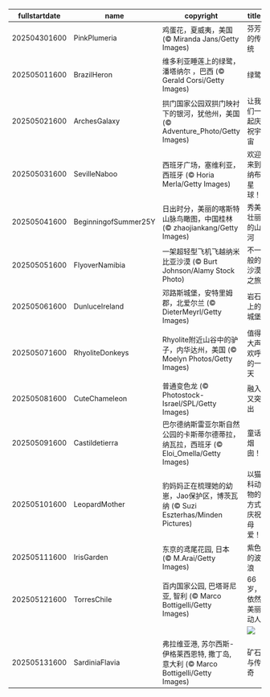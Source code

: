 |fullstartdate|name|copyright|title|image|
|--|--|--|--|--|
202504301600|PinkPlumeria|鸡蛋花，夏威夷，美国 (© Miranda Jans/Getty Images)|芬芳的传统|![](/zh-CN/2025/05/202504301600PinkPlumeria.jpg)|
202505011600|BrazilHeron|维多利亚睡莲上的绿鹭，潘塔纳尔 ，巴西 (© Gerald Corsi/Getty Images)|绿鹭|![](/zh-CN/2025/05/202505011600BrazilHeron.jpg)|
202505021600|ArchesGalaxy|拱门国家公园双拱门映衬下的银河，犹他州，美国 (© Adventure_Photo/Getty Images)|让我们一起庆祝宇宙|![](/zh-CN/2025/05/202505021600ArchesGalaxy.jpg)|
202505031600|SevilleNaboo|西班牙广场，塞维利亚，西班牙 (© Horia Merla/Getty Images)|欢迎来到纳布星球！|![](/zh-CN/2025/05/202505031600SevilleNaboo.jpg)|
202505041600|BeginningofSummer25Y|日出时分，美丽的喀斯特山脉鸟瞰图，中国桂林 (© zhaojiankang/Getty Images)|秀美壮丽的山河|![](/zh-CN/2025/05/202505041600BeginningofSummer25Y.jpg)|
202505051600|FlyoverNamibia|一架超轻型飞机飞越纳米比亚沙漠 (© Burt Johnson/Alamy Stock Photo)|不一般的沙漠之旅|![](/zh-CN/2025/05/202505051600FlyoverNamibia.jpg)|
202505061600|DunluceIreland|邓路斯城堡，安特里姆郡，北爱尔兰 (© DieterMeyrl/Getty Images)|岩石上的城堡|![](/zh-CN/2025/05/202505061600DunluceIreland.jpg)|
202505071600|RhyoliteDonkeys|Rhyolite附近山谷中的驴子，内华达州，美国 (© Moelyn Photos/Getty Images)|值得大声欢呼的一天|![](/zh-CN/2025/05/202505071600RhyoliteDonkeys.jpg)|
202505081600|CuteChameleon|普通变色龙 (© Photostock-Israel/SPL/Getty Images)|融入又突出|![](/zh-CN/2025/05/202505081600CuteChameleon.jpg)|
202505091600|Castildetierra|巴尔德纳斯雷亚尔斯自然公园的卡斯蒂尔德蒂拉，纳瓦拉，西班牙 (© Eloi_Omella/Getty Images)|童话烟囱！|![](/zh-CN/2025/05/202505091600Castildetierra.jpg)|
202505101600|LeopardMother|豹妈妈正在梳理她的幼崽，Jao保护区，博茨瓦纳 (© Suzi Eszterhas/Minden Pictures)|以猫科动物的方式庆祝母爱！|![](/zh-CN/2025/05/202505101600LeopardMother.jpg)|
202505111600|IrisGarden|东京的鸢尾花园, 日本 (© M.Arai/Getty Images)|紫色的波浪|![](/zh-CN/2025/05/202505111600IrisGarden.jpg)|
202505121600|TorresChile|百内国家公园, 巴塔哥尼亚, 智利 (© Marco Bottigelli/Getty Images)|66岁，依然美丽动人|![](/zh-CN/2025/05/202505121600TorresChile.jpg)|
||||![](/zh-CN/2025/05/.jpg)|
202505131600|SardiniaFlavia|弗拉维亚港, 苏尔西斯-伊格莱西恩特, 撒丁岛, 意大利 (© Marco Bottigelli/Getty Images)|矿石与传奇|![](/zh-CN/2025/05/202505131600SardiniaFlavia.jpg)|

